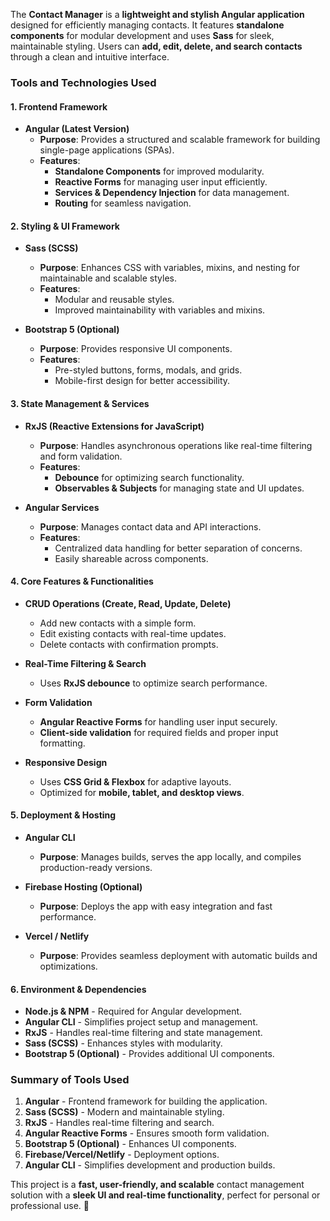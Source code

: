 The **Contact Manager** is a **lightweight and stylish Angular application** designed for efficiently managing contacts. It features **standalone components** for modular development and uses **Sass** for sleek, maintainable styling. Users can **add, edit, delete, and search contacts** through a clean and intuitive interface.  

### **Tools and Technologies Used**  

#### **1. Frontend Framework**
- **Angular (Latest Version)**  
  - **Purpose**: Provides a structured and scalable framework for building single-page applications (SPAs).  
  - **Features**:  
    - **Standalone Components** for improved modularity.  
    - **Reactive Forms** for managing user input efficiently.  
    - **Services & Dependency Injection** for data management.  
    - **Routing** for seamless navigation.  

#### **2. Styling & UI Framework**
- **Sass (SCSS)**  
  - **Purpose**: Enhances CSS with variables, mixins, and nesting for maintainable and scalable styles.  
  - **Features**:  
    - Modular and reusable styles.  
    - Improved maintainability with variables and mixins.  

- **Bootstrap 5 (Optional)**  
  - **Purpose**: Provides responsive UI components.  
  - **Features**:  
    - Pre-styled buttons, forms, modals, and grids.  
    - Mobile-first design for better accessibility.  

#### **3. State Management & Services**
- **RxJS (Reactive Extensions for JavaScript)**  
  - **Purpose**: Handles asynchronous operations like real-time filtering and form validation.  
  - **Features**:  
    - **Debounce** for optimizing search functionality.  
    - **Observables & Subjects** for managing state and UI updates.  

- **Angular Services**  
  - **Purpose**: Manages contact data and API interactions.  
  - **Features**:  
    - Centralized data handling for better separation of concerns.  
    - Easily shareable across components.  

#### **4. Core Features & Functionalities**
- **CRUD Operations (Create, Read, Update, Delete)**  
  - Add new contacts with a simple form.  
  - Edit existing contacts with real-time updates.  
  - Delete contacts with confirmation prompts.  

- **Real-Time Filtering & Search**  
  - Uses **RxJS debounce** to optimize search performance.  

- **Form Validation**  
  - **Angular Reactive Forms** for handling user input securely.  
  - **Client-side validation** for required fields and proper input formatting.  

- **Responsive Design**  
  - Uses **CSS Grid & Flexbox** for adaptive layouts.  
  - Optimized for **mobile, tablet, and desktop views**.  

#### **5. Deployment & Hosting**
- **Angular CLI**  
  - **Purpose**: Manages builds, serves the app locally, and compiles production-ready versions.  

- **Firebase Hosting (Optional)**  
  - **Purpose**: Deploys the app with easy integration and fast performance.  

- **Vercel / Netlify**  
  - **Purpose**: Provides seamless deployment with automatic builds and optimizations.  

#### **6. Environment & Dependencies**
- **Node.js & NPM** - Required for Angular development.  
- **Angular CLI** - Simplifies project setup and management.  
- **RxJS** - Handles real-time filtering and state management.  
- **Sass (SCSS)** - Enhances styles with modularity.  
- **Bootstrap 5 (Optional)** - Provides additional UI components.  

### **Summary of Tools Used**
1. **Angular** - Frontend framework for building the application.  
2. **Sass (SCSS)** - Modern and maintainable styling.  
3. **RxJS** - Handles real-time filtering and search.  
4. **Angular Reactive Forms** - Ensures smooth form validation.  
5. **Bootstrap 5 (Optional)** - Enhances UI components.  
6. **Firebase/Vercel/Netlify** - Deployment options.  
7. **Angular CLI** - Simplifies development and production builds.  

This project is a **fast, user-friendly, and scalable** contact management solution with a
**sleek UI and real-time functionality**, perfect for personal or professional use. 🚀
